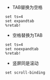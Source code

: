 * TAB替换为空格

```
set ts=4
set expandtab
%retab!
```

* 空格替换为TAB

```
set ts=4
set noexpandtab
%retab!
```

* 竖屏同是滚动

`set scroll-binding`
